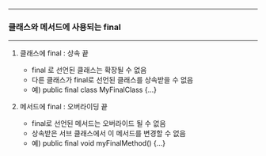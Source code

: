 -----
### 클래스와 메서드에 사용되는 final
-----
1. 클래스에 final : 상속 끝
   - final 로 선언된 클래스는 확장될 수 없음
   - 다른 클래스가 final로 선언된 클래스를 상속받을 수 없음
   - 예) public final class MyFinalClass {...}

2. 메서드에 final : 오버라이딩 끝
   - final로 선언된 메서드는 오버라이드 될 수 없음
   - 상속받은 서브 클래스에서 이 메서드를 변경할 수 없음
   - 예) public final void myFinalMethod() {...}
